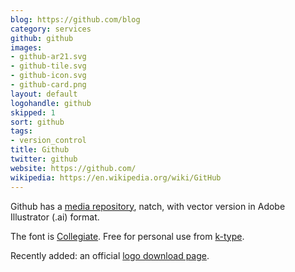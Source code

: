 ```yaml
---
blog: https://github.com/blog
category: services
github: github
images:
- github-ar21.svg
- github-tile.svg
- github-icon.svg
- github-card.png
layout: default
logohandle: github
skipped: 1
sort: github
tags:
- version_control
title: Github
twitter: github
website: https://github.com/
wikipedia: https://en.wikipedia.org/wiki/GitHub
---
```


Github has a [media repository](https://github.com/github/media), natch, with vector version in Adobe Illustrator \(.ai\) format.

The font is [Collegiate](http://www.myfonts.com/fonts/k-type/collegiate/?ref=vectorlogozone).  Free for personal use from [k-type](http://www.k-type.com/fonts/collegiate/).

Recently added: an official [logo download page](https://github.com/logos).
